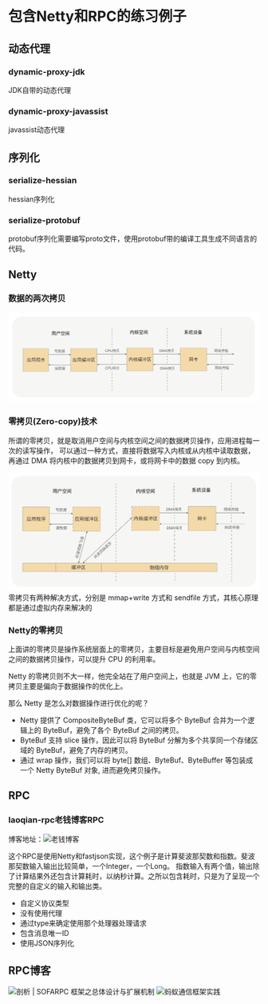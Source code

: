 # 包含Netty和RPC的练习例子
## 动态代理
### dynamic-proxy-jdk
JDK自带的动态代理
### dynamic-proxy-javassist
javassist动态代理

## 序列化
### serialize-hessian
hessian序列化
### serialize-protobuf
protobuf序列化需要编写proto文件，使用protobuf带的编译工具生成不同语言的代码。

## Netty
### 数据的两次拷贝
![通过网卡发送数据的两次拷贝](./img/data-copy.jpg)
### 零拷贝(Zero-copy)技术
所谓的零拷贝，就是取消用户空间与内核空间之间的数据拷贝操作，应用进程每一次的读写操作，
可以通过一种方式，直接将数据写入内核或从内核中读取数据，
再通过 DMA 将内核中的数据拷贝到网卡，或将网卡中的数据 copy 到内核。

![零拷贝实现示意图](./img/zero-copy.jpg)
零拷贝有两种解决方式，分别是  mmap+write  方式和  sendfile  方式，其核心原理都是通过虚拟内存来解决的
### Netty的零拷贝
上面讲的零拷贝是操作系统层面上的零拷贝，主要目标是避免用户空间与内核空间之间的数据拷贝操作，可以提升 CPU 的利用率。

Netty 的零拷贝则不大一样，他完全站在了用户空间上，也就是 JVM 上，它的零拷贝主要是偏向于数据操作的优化上。

那么 Netty 是怎么对数据操作进行优化的呢？
* Netty 提供了 CompositeByteBuf 类，它可以将多个 ByteBuf 合并为一个逻辑上的  ByteBuf，避免了各个 ByteBuf 之间的拷贝。
* ByteBuf 支持 slice 操作，因此可以将 ByteBuf 分解为多个共享同一个存储区域的 ByteBuf，避免了内存的拷贝。
* 通过 wrap 操作，我们可以将 byte[] 数组、ByteBuf、ByteBuffer  等包装成一个 Netty ByteBuf 对象, 进而避免拷贝操作。

## RPC
### laoqian-rpc老钱博客RPC

博客地址：![老钱博客](https://juejin.im/post/5ad2a99ff265da238d51264d)

这个RPC是使用Netty和fastjson实现，这个例子是计算斐波那契数和指数。斐波那契数输入输出比较简单，一个Integer，一个Long。 
指数输入有两个值，输出除了计算结果外还包含计算耗时，以纳秒计算。之所以包含耗时，只是为了呈现一个完整的自定义的输入和输出类。
* 自定义协议类型
* 没有使用代理
* 通过type来确定使用那个处理器处理请求
* 包含消息唯一ID
* 使用JSON序列化

## RPC博客
![剖析 | SOFARPC 框架之总体设计与扩展机制](https://mp.weixin.qq.com/s/ZKUmmFT0NWEAvba2MJiJfA)
![蚂蚁通信框架实践](https://mp.weixin.qq.com/s/JRsbK1Un2av9GKmJ8DK7IQ)

